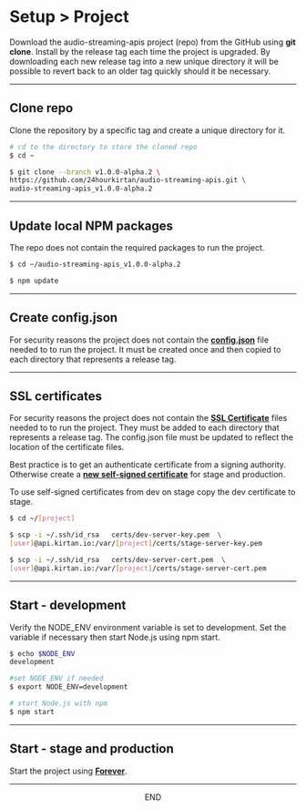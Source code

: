 <div class="page-header">
  <h1  id="page-title">Setup > Project</h1>
</div>

Download the audio-streaming-apis project (repo) from the GitHub using __git clone__. Install
by the release tag each time the project is upgraded. By downloading each new release
tag into a new unique directory it will be
possible to revert back to an older tag quickly should it be necessary.



___
## Clone repo
Clone the repository by a specific tag and create a unique directory for it.

```bash
# cd to the directory to store the cloned repo
$ cd ~

$ git clone --branch v1.0.0-alpha.2 \
https://github.com/24hourkirtan/audio-streaming-apis.git \
audio-streaming-apis_v1.0.0-alpha.2
```



___
## Update local NPM packages
The repo does not contain the required packages to run the project.

```bash
$ cd ~/audio-streaming-apis_v1.0.0-alpha.2

$ npm update
```


___
## Create config.json
For security reasons the project does not contain the
__[config.json](/index.html?md=pages_config.md)__
 file needed to
to run the project. It must be created once and then copied to each directory that represents a
release tag.


___
## SSL certificates
For security reasons the project does not contain the
__[SSL Certificate](/index.html?md=pages_ssl.md)__
 files needed to
to run the project. They must be added to each directory that represents a
release tag. The config.json file must be updated to reflect the location
of the certificate files.

Best practice is to get an authenticate certificate from a signing authority.
Otherwise create a __[new self-signed certificate](/index.html?md=pages_ssl.md)__
 for stage and production.

To use self-signed certificates from dev on stage copy the dev certificate to stage.

```bash
$ cd ~/[project]

$ scp -i ~/.ssh/id_rsa   certs/dev-server-key.pem  \
[user]@api.kirtan.io:/var/[project]/certs/stage-server-key.pem

$ scp -i ~/.ssh/id_rsa   certs/dev-server-cert.pem  \
[user]@api.kirtan.io:/var/[project]/certs/stage-server-cert.pem
```


___
## Start - development
Verify the NODE_ENV environment variable is set to development. Set the variable if necessary then start
Node.js using npm start.

```bash
$ echo $NODE_ENV
development

#set NODE_ENV if needed
$ export NODE_ENV=development

# start Node.js with npm
$ npm start

```

___
## Start - stage and production
Start the project using __[Forever](/index.html?md=pages_setup_forever.md)__.



___
<div style="margin:0 auto;text-align:center;">END</div>
